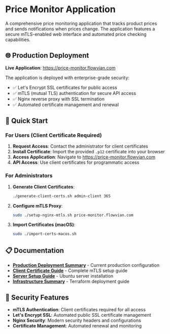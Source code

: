 # Price Monitor Application

A comprehensive price monitoring application that tracks product prices and sends notifications when prices change. The application features a secure mTLS-enabled web interface and automated price checking capabilities.

## 🌐 Production Deployment

**Live Application**: https://price-monitor.flowvian.com

The application is deployed with enterprise-grade security:
- ✅ Let's Encrypt SSL certificates for public access
- ✅ mTLS (mutual TLS) authentication for secure API access
- ✅ Nginx reverse proxy with SSL termination
- ✅ Automated certificate management and renewal

## 🚀 Quick Start

### For Users (Client Certificate Required)

1. **Request Access**: Contact the administrator for client certificates
2. **Install Certificate**: Import the provided `.p12` certificate into your browser
3. **Access Application**: Navigate to https://price-monitor.flowvian.com
4. **API Access**: Use client certificates for programmatic access

### For Administrators

1. **Generate Client Certificates**:
   ```bash
   ./generate-client-certs.sh admin-client 365
   ```

2. **Configure mTLS Proxy**:
   ```bash
   sudo ./setup-nginx-mtls.sh price-monitor.flowvian.com
   ```

3. **Import Certificates (macOS)**:
   ```bash
   sudo ./import-certs-macos.sh
   ```

## 📋 Documentation

- **[Production Deployment Summary](PRODUCTION_DEPLOYMENT_SUMMARY.md)** - Current production configuration
- **[Client Certificate Guide](CLIENT_CERTIFICATE_GUIDE.md)** - Complete mTLS setup guide
- **[Server Setup Guide](SERVER_SETUP_GUIDE.md)** - Ubuntu server installation
- **[Infrastructure Summary](INFRASTRUCTURE_SUMMARY.md)** - Terraform deployment guide

## 🔐 Security Features

- **mTLS Authentication**: Client certificates required for all access
- **Let's Encrypt SSL**: Automated public SSL certificate management
- **Nginx Security**: Modern security headers and configurations
- **Certificate Management**: Automated renewal and monitoring

